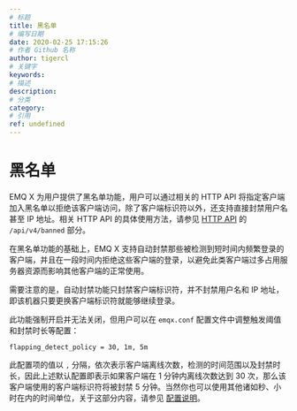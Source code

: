 ```yaml
---
# 标题
title: 黑名单
# 编写日期
date: 2020-02-25 17:15:26
# 作者 Github 名称
author: tigercl
# 关键字
keywords:
# 描述
description:
# 分类
category: 
# 引用
ref: undefined
---
```


# 黑名单

EMQ X 为用户提供了黑名单功能，用户可以通过相关的 HTTP API 将指定客户端加入黑名单以拒绝该客户端访问，除了客户端标识符以外，还支持直接封禁用户名甚至 IP 地址。相关 HTTP API 的具体使用方法，请参见 [HTTP API](http-api.md#) 的 `/api/v4/banned` 部分。

在黑名单功能的基础上，EMQ X 支持自动封禁那些被检测到短时间内频繁登录的客户端，并且在一段时间内拒绝这些客户端的登录，以避免此类客户端过多占用服务器资源而影响其他客户端的正常使用。

需要注意的是，自动封禁功能只封禁客户端标识符，并不封禁用户名和 IP 地址，即该机器只要更换客户端标识符就能够继续登录。

此功能强制开启并无法关闭，但用户可以在 `emqx.conf` 配置文件中调整触发阈值和封禁时长等配置：

```
flapping_detect_policy = 30, 1m, 5m
```

此配置项的值以 `,` 分隔，依次表示客户端离线次数，检测的时间范围以及封禁时长，因此上述默认配置即表示如果客户端在 1 分钟内离线次数达到 30 次，那么该客户端使用的客户端标识符将被封禁 5 分钟。当然你也可以使用其他诸如秒、小时在内的时间单位，关于这部分内容，请参见 [配置说明](../using-emqx/config.md#)。
